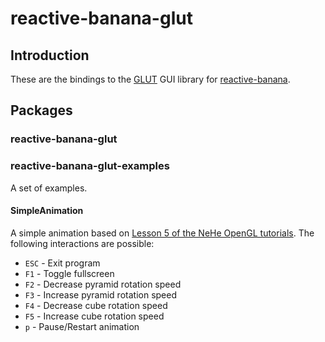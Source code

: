 # reactive-banana-glut

## Introduction

These are the bindings to the [GLUT][] GUI library for [reactive-banana][].

## Packages

### reactive-banana-glut

### reactive-banana-glut-examples

A set of examples.

#### SimpleAnimation

A simple animation based on [Lesson 5 of the NeHe OpenGL tutorials][Nehe05].
The following interactions are possible:

* `ESC` - Exit program
* `F1` - Toggle fullscreen
* `F2` - Decrease pyramid rotation speed
* `F3` - Increase pyramid rotation speed
* `F4` - Decrease cube rotation speed
* `F5` - Increase cube rotation speed
* `p` - Pause/Restart animation

[reactive-banana]: http://www.haskell.org/haskellwiki/Reactive-banana
[GLUT]: http://hackage.haskell.org/package/GLUT 
[Nehe05]: http://nehe.gamedev.net/tutorial/3d_shapes/10035/
